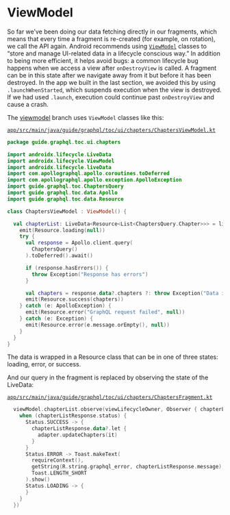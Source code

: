 # ViewModel

So far we’ve been doing our data fetching directly in our fragments, which means that every time a fragment is re-created (for example, on rotation), we call the API again. Android recommends using [`ViewModel`](https://developer.android.com/topic/libraries/architecture/viewmodel) classes to “store and manage UI-related data in a lifecycle conscious way.” In addition to being more efficient, it helps avoid bugs: a common lifecycle bug happens when we access a view after `onDestroyView` is called. A fragment can be in this state after we navigate away from it but before it has been destroyed. In the app we built in the last section, we avoided this by using `.launchWhenStarted`, which suspends execution when the view is destroyed. If we had used `.launch`, execution could continue past `onDestroyView` and cause a crash. 

The [viewmodel](https://github.com/GraphQLGuide/guide-android/tree/viewmodel) branch uses `ViewModel` classes like this:

[`app/src/main/java/guide/graphql/toc/ui/chapters/ChaptersViewModel.kt`](https://github.com/GraphQLGuide/guide-android/blob/viewmodel/app/src/main/java/guide/graphql/toc/ui/chapters/ChaptersViewModel.kt)

```kt
package guide.graphql.toc.ui.chapters

import androidx.lifecycle.LiveData
import androidx.lifecycle.ViewModel
import androidx.lifecycle.liveData
import com.apollographql.apollo.coroutines.toDeferred
import com.apollographql.apollo.exception.ApolloException
import guide.graphql.toc.ChaptersQuery
import guide.graphql.toc.data.Apollo
import guide.graphql.toc.data.Resource

class ChaptersViewModel : ViewModel() {

  val chapterList: LiveData<Resource<List<ChaptersQuery.Chapter>>> = liveData {
    emit(Resource.loading(null))
    try {
      val response = Apollo.client.query(
        ChaptersQuery()
      ).toDeferred().await()

      if (response.hasErrors()) {
        throw Exception("Response has errors")
      }

      val chapters = response.data?.chapters ?: throw Exception("Data is null")
      emit(Resource.success(chapters))
    } catch (e: ApolloException) {
      emit(Resource.error("GraphQL request failed", null))
    } catch (e: Exception) {
      emit(Resource.error(e.message.orEmpty(), null))
    }
  }
}
```

The data is wrapped in a Resource class that can be in one of three states: loading, error, or success.

And our query in the fragment is replaced by observing the state of the LiveData:

[`app/src/main/java/guide/graphql/toc/ui/chapters/ChaptersFragment.kt`](https://github.com/GraphQLGuide/guide-android/blob/viewmodel/app/src/main/java/guide/graphql/toc/ui/chapters/ChaptersFragment.kt)

```kt
  viewModel.chapterList.observe(viewLifecycleOwner, Observer { chapterListResponse ->
    when (chapterListResponse.status) {
      Status.SUCCESS -> {
        chapterListResponse.data?.let {
          adapter.updateChapters(it)
        }
      }
      Status.ERROR -> Toast.makeText(
        requireContext(),
        getString(R.string.graphql_error, chapterListResponse.message),
        Toast.LENGTH_SHORT
      ).show()
      Status.LOADING -> {
      }
    }
  })
```


